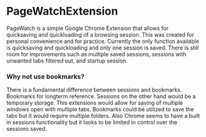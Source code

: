 # PageWatchExtension
PageWatch is a simple Google Chrome Extension that allows for quicksaving and quickloading of a browsing session. This was created for personal convenience and for practice. Currently the only function available is quicksaving and quickloading and only one session is saved. There is still room for improvements such as multiple saved sessions, sessions with unwanted tabs filtered out, and startup session.

### Why not use bookmarks?
There is a fundamental difference between sessions and bookmarks. Bookmarks for longterm reference. Sessions on the other hand would be a temporary storage. This extensions would allow for saving of multiple windows open with multiple tabs. Bookmarks could be utilized to save the tabs but it would require multiple folders. Also Chrome seems to have a built in sessions functionality but it looks to be limited in control over the sessions saved.
